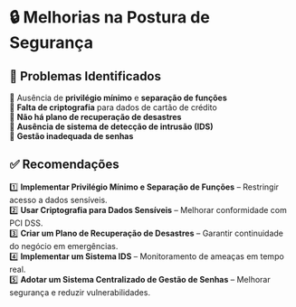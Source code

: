 # 🔒 Melhorias na Postura de Segurança  

## 🚨 Problemas Identificados  

🔹 Ausência de **privilégio mínimo** e **separação de funções**  
🔹 **Falta de criptografia** para dados de cartão de crédito  
🔹 **Não há plano de recuperação de desastres**  
🔹 **Ausência de sistema de detecção de intrusão (IDS)**  
🔹 **Gestão inadequada de senhas**  

## ✅ Recomendações  

1️⃣ **Implementar Privilégio Mínimo e Separação de Funções** – Restringir acesso a dados sensíveis.  
2️⃣ **Usar Criptografia para Dados Sensíveis** – Melhorar conformidade com PCI DSS.  
3️⃣ **Criar um Plano de Recuperação de Desastres** – Garantir continuidade do negócio em emergências.  
4️⃣ **Implementar um Sistema IDS** – Monitoramento de ameaças em tempo real.  
5️⃣ **Adotar um Sistema Centralizado de Gestão de Senhas** – Melhorar segurança e reduzir vulnerabilidades.  
